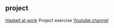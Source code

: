 project
---

[Haskell at work](https://www.patreon.com/haskellatwork/creators) Project exercise
[Youtube channel](https://www.youtube.com/channel/UCUgxpaK7ySR-z6AXA5-uDuw)
